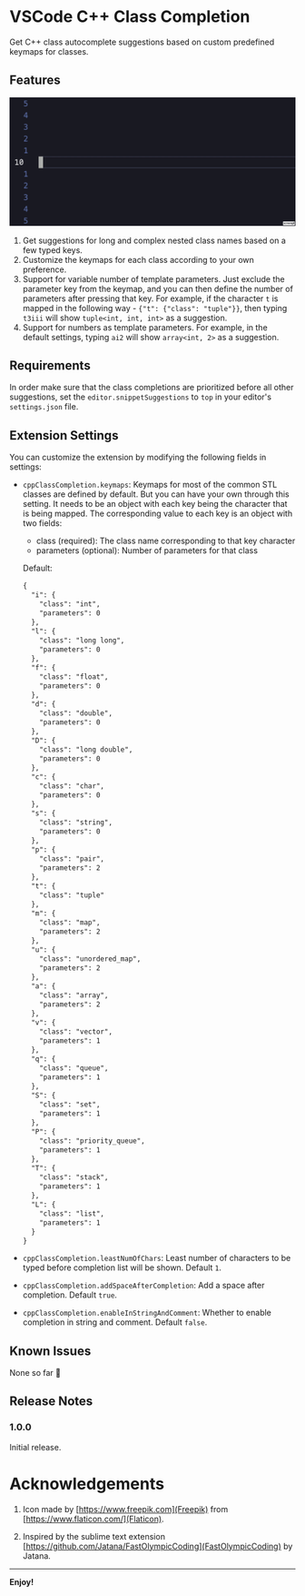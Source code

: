 # VSCode C++ Class Completion

Get C++ class autocomplete suggestions based on custom predefined keymaps for classes.

## Features

![Demo](https://github.com/DrSwad/vscode-cpp-class-completion/blob/main/assets/demo.gif?raw=true)

1. Get suggestions for long and complex nested class names based on a few typed keys.
2. Customize the keymaps for each class according to your own preference.
3. Support for variable number of template parameters. Just exclude the parameter key from the keymap, and you can then define the number of parameters after pressing that key. For example, if the character `t` is mapped in the following way - `{"t": {"class": "tuple"}}`, then typing `t3iii` will show `tuple<int, int, int>` as a suggestion.
4. Support for numbers as template parameters. For example, in the default settings, typing `ai2` will show `array<int, 2>` as a suggestion.

## Requirements

In order make sure that the class completions are prioritized before all other suggestions, set the `editor.snippetSuggestions` to `top` in your editor's `settings.json` file.

## Extension Settings

You can customize the extension by modifying the following fields in settings:

* `cppClassCompletion.keymaps`: Keymaps for most of the common STL classes are defined by default. But you can have your own through this setting. It needs to be an object with each key being the character that is being mapped. The corresponding value to each key is an object with two fields:
  * class (required): The class name corresponding to that key character
  * parameters (optional): Number of parameters for that class

  Default:
  ```
  {
    "i": {
      "class": "int",
      "parameters": 0
    },
    "l": {
      "class": "long long",
      "parameters": 0
    },
    "f": {
      "class": "float",
      "parameters": 0
    },
    "d": {
      "class": "double",
      "parameters": 0
    },
    "D": {
      "class": "long double",
      "parameters": 0
    },
    "c": {
      "class": "char",
      "parameters": 0
    },
    "s": {
      "class": "string",
      "parameters": 0
    },
    "p": {
      "class": "pair",
      "parameters": 2
    },
    "t": {
      "class": "tuple"
    },
    "m": {
      "class": "map",
      "parameters": 2
    },
    "u": {
      "class": "unordered_map",
      "parameters": 2
    },
    "a": {
      "class": "array",
      "parameters": 2
    },
    "v": {
      "class": "vector",
      "parameters": 1
    },
    "q": {
      "class": "queue",
      "parameters": 1
    },
    "S": {
      "class": "set",
      "parameters": 1
    },
    "P": {
      "class": "priority_queue",
      "parameters": 1
    },
    "T": {
      "class": "stack",
      "parameters": 1
    },
    "L": {
      "class": "list",
      "parameters": 1
    }
  }
  ```
* `cppClassCompletion.leastNumOfChars`: Least number of characters to be typed before completion list will be shown. Default `1`.
* `cppClassCompletion.addSpaceAfterCompletion`: Add a space after completion. Default `true`.
* `cppClassCompletion.enableInStringAndComment`: Whether to enable completion in string and comment. Default `false`.

## Known Issues

None so far 🤠

## Release Notes

### 1.0.0

Initial release.

# Acknowledgements

1. Icon made by [https://www.freepik.com](Freepik) from [https://www.flaticon.com/](Flaticon).

2. Inspired by the sublime text extension [https://github.com/Jatana/FastOlympicCoding](FastOlympicCoding) by Jatana.

-----------------------------------------------------------------------------------------------------------

**Enjoy!**